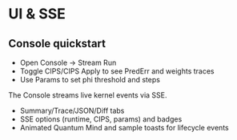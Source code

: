 # UI & SSE

## Console quickstart

- Open Console → Stream Run
- Toggle CIPS/CIPS Apply to see PredErr and weights traces
- Use Params to set phi threshold and steps

The Console streams live kernel events via SSE.

- Summary/Trace/JSON/Diff tabs
- SSE options (runtime, CIPS, params) and badges
- Animated Quantum Mind and sample toasts for lifecycle events


